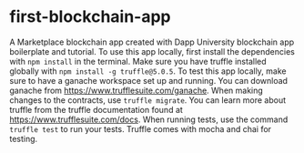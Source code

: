 # first-blockchain-app

A Marketplace blockchain app created with Dapp University blockchain app boilerplate and tutorial.
To use this app locally, first install the dependencies with `npm install` in the terminal.
Make sure you have truffle installed globally with `npm install -g truffle@5.0.5`.
To test this app locally, make sure to have a ganache workspace set up and running. You can download ganache from https://www.trufflesuite.com/ganache.
When making changes to the contracts, use `truffle migrate`. You can learn more about truffle from the truffle documentation found at https://www.trufflesuite.com/docs.
When running tests, use the command `truffle test` to run your tests. Truffle comes with mocha and chai for testing.